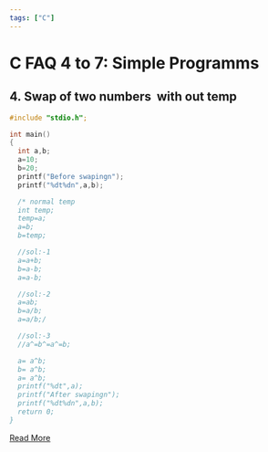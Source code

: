 ```yaml
---
tags: ["C"]
---
```


# C FAQ 4 to 7: Simple Programms

## 4. Swap of two numbers  with out temp

```c
#include "stdio.h";

int main()
{
  int a,b;
  a=10;
  b=20;
  printf("Before swapingn");
  printf("%dt%dn",a,b);

  /* normal temp
  int temp;
  temp=a;
  a=b;
  b=temp;

  //sol:-1
  a=a+b;
  b=a-b;
  a=a-b;

  //sol:-2
  a=ab;
  b=a/b;
  a=a/b;/

  //sol:-3
  //a^=b^=a^=b;

  a= a^b;
  b= a^b;
  a= a^b;
  printf("%dt",a);
  printf("After swapingn");
  printf("%dt%dn",a,b);
  return 0;
}
 ```

[Read More](/docs/articles/C/CFaq)
